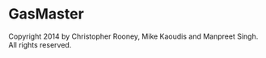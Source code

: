 GasMaster
=========
Copyright 2014 by Christopher Rooney, Mike Kaoudis and Manpreet Singh.
All rights reserved.
